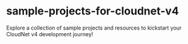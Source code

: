 # sample-projects-for-cloudnet-v4
Explore a collection of sample projects and resources to kickstart your CloudNet v4 development journey!
